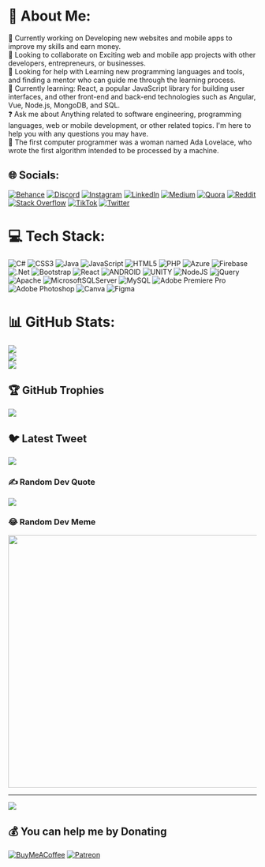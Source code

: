 # 💫 About Me:
🔭 Currently working on Developing new websites and mobile apps to improve my skills and earn money.<br>🤝 Looking to collaborate on Exciting web and mobile app projects with other developers, entrepreneurs, or businesses.<br>🙏 Looking for help with Learning new programming languages and tools, and finding a mentor who can guide me through the learning process.<br>🌱 Currently learning: React, a popular JavaScript library for building user interfaces, and other front-end and back-end technologies such as Angular, Vue, Node.js, MongoDB, and SQL.<br>❓ Ask me about Anything related to software engineering, programming languages, web or mobile development, or other related topics. I'm here to help you with any questions you may have.<br>🎉 The first computer programmer was a woman named Ada Lovelace, who wrote the first algorithm intended to be processed by a machine.


## 🌐 Socials:
[![Behance](https://img.shields.io/badge/Behance-1769ff?logo=behance&logoColor=white)](https://behance.net/sithumudayanga) [![Discord](https://img.shields.io/badge/Discord-%237289DA.svg?logo=discord&logoColor=white)](https://discord.gg/sithum#9773) [![Instagram](https://img.shields.io/badge/Instagram-%23E4405F.svg?logo=Instagram&logoColor=white)](https://instagram.com/sithumsaga) [![LinkedIn](https://img.shields.io/badge/LinkedIn-%230077B5.svg?logo=linkedin&logoColor=white)](https://linkedin.com/in/sithum-udayanga-163455246) [![Medium](https://img.shields.io/badge/Medium-12100E?logo=medium&logoColor=white)](https://medium.com/@sithum_udayanga) [![Quora](https://img.shields.io/badge/Quora-%23B92B27.svg?logo=Quora&logoColor=white)](https://quora.com/profile/Sithum-Udayanga) [![Reddit](https://img.shields.io/badge/Reddit-%23FF4500.svg?logo=Reddit&logoColor=white)](https://reddit.com/user/codesithum) [![Stack Overflow](https://img.shields.io/badge/-Stackoverflow-FE7A16?logo=stack-overflow&logoColor=white)](https://stackoverflow.com/users/sithum-udayanga) [![TikTok](https://img.shields.io/badge/TikTok-%23000000.svg?logo=TikTok&logoColor=white)](https://tiktok.com/@sithumsaga) [![Twitter](https://img.shields.io/badge/Twitter-%231DA1F2.svg?logo=Twitter&logoColor=white)](https://twitter.com/SithumSaga) 

# 💻 Tech Stack:
![C#](https://img.shields.io/badge/c%23-%23239120.svg?style=for-the-badge&logo=c-sharp&logoColor=white) ![CSS3](https://img.shields.io/badge/css3-%231572B6.svg?style=for-the-badge&logo=css3&logoColor=white) ![Java](https://img.shields.io/badge/java-%23ED8B00.svg?style=for-the-badge&logo=java&logoColor=white) ![JavaScript](https://img.shields.io/badge/javascript-%23323330.svg?style=for-the-badge&logo=javascript&logoColor=%23F7DF1E) ![HTML5](https://img.shields.io/badge/html5-%23E34F26.svg?style=for-the-badge&logo=html5&logoColor=white) ![PHP](https://img.shields.io/badge/php-%23777BB4.svg?style=for-the-badge&logo=php&logoColor=white) ![Azure](https://img.shields.io/badge/azure-%230072C6.svg?style=for-the-badge&logo=azure-devops&logoColor=white) ![Firebase](https://img.shields.io/badge/firebase-%23039BE5.svg?style=for-the-badge&logo=firebase) ![.Net](https://img.shields.io/badge/.NET-5C2D91?style=for-the-badge&logo=.net&logoColor=white) ![Bootstrap](https://img.shields.io/badge/bootstrap-%23563D7C.svg?style=for-the-badge&logo=bootstrap&logoColor=white) ![React](https://img.shields.io/badge/react-%2320232a.svg?style=for-the-badge&logo=react&logoColor=%2361DAFB) ![ANDROID](https://img.shields.io/badge/android-%2320232a.svg?style=for-the-badge&logo=android&logoColor=%a4c639) ![UNITY](https://img.shields.io/badge/Unity-%2320232a.svg?style=for-the-badge&logo=unity&logoColor=white) ![NodeJS](https://img.shields.io/badge/node.js-6DA55F?style=for-the-badge&logo=node.js&logoColor=white) ![jQuery](https://img.shields.io/badge/jquery-%230769AD.svg?style=for-the-badge&logo=jquery&logoColor=white) ![Apache](https://img.shields.io/badge/apache-%23D42029.svg?style=for-the-badge&logo=apache&logoColor=white) ![MicrosoftSQLServer](https://img.shields.io/badge/Microsoft%20SQL%20Sever-CC2927?style=for-the-badge&logo=microsoft%20sql%20server&logoColor=white) ![MySQL](https://img.shields.io/badge/mysql-%2300f.svg?style=for-the-badge&logo=mysql&logoColor=white) ![Adobe Premiere Pro](https://img.shields.io/badge/Adobe%20Premiere%20Pro-9999FF.svg?style=for-the-badge&logo=Adobe%20Premiere%20Pro&logoColor=white) ![Adobe Photoshop](https://img.shields.io/badge/adobephotoshop-%2331A8FF.svg?style=for-the-badge&logo=adobephotoshop&logoColor=white) ![Canva](https://img.shields.io/badge/Canva-%2300C4CC.svg?style=for-the-badge&logo=Canva&logoColor=white) 	![Figma](https://img.shields.io/badge/figma-%23F24E1E.svg?style=for-the-badge&logo=figma&logoColor=white)
# 📊 GitHub Stats:
![](https://github-readme-stats.vercel.app/api?username=CodeSithum&theme=radical&hide_border=true&include_all_commits=true&count_private=true)<br/>
![](https://github-readme-streak-stats.herokuapp.com/?user=CodeSithum&theme=radical&hide_border=true)<br/>
![](https://github-readme-stats.vercel.app/api/top-langs/?username=CodeSithum&theme=radical&hide_border=true&include_all_commits=true&count_private=true&layout=compact)

## 🏆 GitHub Trophies
![](https://github-profile-trophy.vercel.app/?username=CodeSithum&theme=radical&no-frame=true&no-bg=false&margin-w=4)

## 🐦 Latest Tweet
[![](https://gtce.itsvg.in/api?username=SithumSaga)](https://github.com/VishwaGauravIn/github-twitter-card-embed)

### ✍️ Random Dev Quote
![](https://quotes-github-readme.vercel.app/api?type=horizontal&theme=radical)

### 😂 Random Dev Meme
<img src="https://rm.up.railway.app/" width="512px"/>

---
[![](https://visitcount.itsvg.in/api?id=CodeSithum&icon=0&color=0)](https://visitcount.itsvg.in)

  ## 💰 You can help me by Donating
  [![BuyMeACoffee](https://img.shields.io/badge/Buy%20Me%20a%20Coffee-ffdd00?style=for-the-badge&logo=buy-me-a-coffee&logoColor=black)](https://www.buymeacoffee.com/sithumudaya) [![Patreon](https://img.shields.io/badge/Patreon-F96854?style=for-the-badge&logo=patreon&logoColor=white)](https://patreon.com/patreon.com/sithumudayanga) 

  
<!-- Proudly created with GPRM ( https://gprm.itsvg.in ) -->

